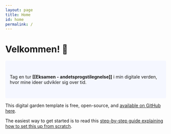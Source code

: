 ```yaml
---
layout: page
title: Home
id: home
permalink: /
---
```


# Velkommen! 🌱

<p style="padding: 3em 1em; background: #f5f7ff; border-radius: 4px;">
  Tag en tur <span style="font-weight: bold">[[Eksamen - andetsprogstilegnelse]]</span> i min digitale verden, hvor mine ideer udvikler sig over tid.
</p>

This digital garden template is free, open-source, and [available on GitHub here](https://github.com/maximevaillancourt/digital-garden-jekyll-template).

The easiest way to get started is to read this [step-by-step guide explaining how to set this up from scratch](https://maximevaillancourt.com/blog/setting-up-your-own-digital-garden-with-jekyll).

<style>
  .wrapper {
    max-width: 46em;
  }
</style>
